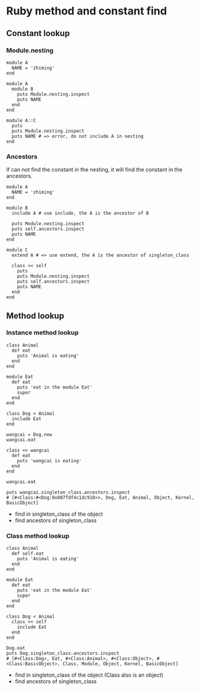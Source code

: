 # Ruby method and constant find

## Constant lookup

### Module.nesting

```
module A
  NAME = 'zhiming'
end

module A
  module B
    puts Module.nesting.inspect
    puts NAME
  end
end

module A::C
  puts
  puts Module.nesting.inspect
  puts NAME # => error, do not include A in nesting
end
```

### Ancestors

If can not find the constant in the nesting, it will find the constant in the ancestors.

```
module A
  NAME = 'zhiming'
end

module B
  include A # use include, the A is the ancestor of B

  puts Module.nesting.inspect
  puts self.ancestors.inspect
  puts NAME
end

module C
  extend A # => use extend, the A is the ancestor of singleton_class

  class << self
    puts
    puts Module.nesting.inspect
    puts self.ancestors.inspect
    puts NAME
  end
end
```

## Method lookup

### Instance method lookup

```
class Animal
  def eat
    puts 'Animal is eating'
  end
end

module Eat
  def eat
    puts 'eat in the module Eat'
    super
  end
end

class Dog < Animal
  include Eat
end

wangcai = Dog.new
wangcai.eat

class << wangcai
  def eat
    puts 'wangcai is eating'
  end
end

wangcai.eat

puts wangcai.singleton_class.ancestors.inspect
# [#<Class:#<Dog:0x007fdf4c1dc918>>, Dog, Eat, Animal, Object, Kernel, BasicObject]
```

- find in singleton_class of the object
- find ancestors of singleton_class

### Class method lookup

```
class Animal
  def self.eat
    puts 'Animal is eating'
  end
end

module Eat
  def eat
    puts 'eat in the module Eat'
    super
  end
end

class Dog < Animal
  class << self
    include Eat
  end
end

Dog.eat
puts Dog.singleton_class.ancestors.inspect
# [#<Class:Dog>, Eat, #<Class:Animal>, #<Class:Object>, #<Class:BasicObject>, Class, Module, Object, Kernel, BasicObject]
```

- find in singleton_class of the object (Class also is an object)
- find ancestors of singleton_class